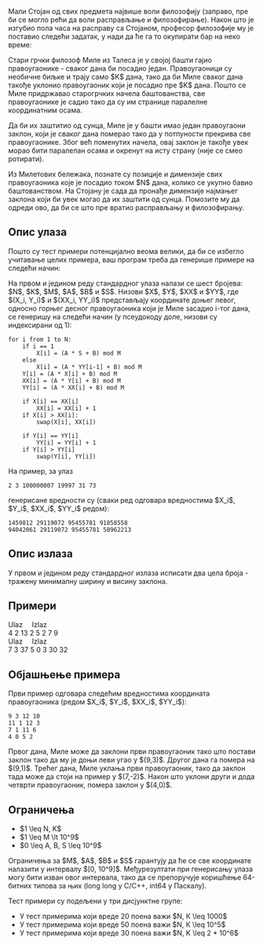 ﻿Мали Стојан од свих предмета највише воли филозофију (заправо, пре би
се могло рећи да воли расправљање и филозофирање). Након што је
изгубио пола часа на расправу са Стојаном, професор филозофије му је
поставио следећи задатак, у нади да ће га то окупирати бар на неко
време:

Стари грчки филозоф Миле из Талеса је у својој башти гајио
правоугаонике - сваког дана би посадио један. Правоугаоници су
необичне биљке и трају само \$K\$ дана, тако да би Миле сваког дана
такође уклонио правоугаоник који је посадио пре \$K\$ дана. Пошто се
Миле придржавао старогрчких начела баштованства, све правоугаонике је
садио тако да су им странице паралелне координатним осама.

Да би их заштитио од сунца, Миле је у башти имао један правоугаони
заклон, који је сваког дана померао тако да у потпуности прекрива све
правоугаонике. Због већ поменутих начела, овај заклон је такође увек
морао бити паралелан осама и окренут на исту страну (није се смео
ротирати).

Из Милетових бележака, познате су позиције и димензије свих
правоугаоника које је посадио током \$N\$ дана, колико се укупно бавио
баштованством. На Стојану је сада да пронађе димензије најмањег
заклона који би увек могао да их заштити од сунца. Помозите му да
одреди ово, да би се што пре вратио расправљању и филозофирању.

## Опис улаза
Пошто су тест примери потенцијално веома велики, да би се избегло
учитавање целих примера, ваш програм треба да генерише примере на
следећи начин:

На првом и једином реду стандардног улаза налази се шест бројева:
\$N\$, \$K\$, \$M\$, \$А\$, \$B\$ и \$S\$. Низови \$X\$, \$Y\$, \$XX\$
и \$YY\$, где \$(X_i, Y_i)\$ и \$(XX_i, YY_i)\$ представљају
координате доњег левог, односно горњег десног правоугаоника који је
Миле засадио i-тог дана, се генеришу на следећи начин (у псеудокоду
доле, низови су индексирани од 1):

    for i from 1 to N:
        if i == 1
            X[i] = (A * S + B) mod M
        else
            X[i] = (A * YY[i-1] + B) mod M
        Y[i] = (A * X[i] + B) mod M
        XX[i] = (A * Y[i] + B) mod M
        YY[i] = (A * XX[i] + B) mod M

        if X[i] == XX[i]
            XX[i] = XX[i] + 1
        if X[i] > XX[i]:
            swap(X[i], XX[i])

        if Y[i] == YY[i]
            YY[i] = YY[i] + 1
        if Y[i] > YY[i]
            swap(Y[i], YY[i])

На пример, за улаз

    2 3 100000007 19997 31 73

генерисане вредности су (сваки ред одговара вредностима \$X_i\$,
\$Y_i\$, \$XX_i\$, \$YY_i\$ редом):

    1459812 29119072 95455781 91858558
    94042061 29119072 95455781 58962213

## Опис излаза
У првом и једином реду стандардног излаза исписати два цела броја -
тражену минималну ширину и висину заклона.

## Примери
<div class="col-md-12">
    <div class="panel panel-default">
        <div class="panel-heading">
            <span class="pull-left" style="width: 48%;">Ulaz</span>
            <span style="padding-left: 15px;">Izlaz</span>
        </div>
        <div class="panel-body">
            <span class="pull-left exampleinput">
                4 2 13 2 5 2
            </span>
            <span class="exampleoutput">
                7 9
            </span>
        </div>
    </div>
</div>

<div class="col-md-12">
    <div class="panel panel-default">
        <div class="panel-heading">
            <span class="pull-left" style="width: 48%;">Ulaz</span>
            <span style="padding-left: 15px;">Izlaz</span>
        </div>
        <div class="panel-body">
            <span class="pull-left exampleinput">
                7 3 37 5 0 3
            </span>
            <span class="exampleoutput">
                30 32
            </span>
        </div>
    </div>
</div>

## Објашњење примера
Први пример одговара следећим вредностима координата правоугаоника
(редом \$X_i\$, \$Y_i\$, \$XX_i\$, \$YY_i\$):

    9 3 12 10
    11 1 12 3
    7 1 11 6
    4 0 5 2

Првог дана, Миле може да заклони први правоугаоник тако што постави
заклон тако да му је доњи леви угао у \$(9,3)\$. Другог дана га
помера на \$(9,1)\$. Трећег дана, Миле уклања први правоугаоник,
тако да заклон тада може да стоји на пример у \$(7,-2)\$. Након што
уклони други и дода четврти правоугаоник, помера заклон у \$(4,0)\$.

## Ограничења
* \$1 \leq N, K\$
* \$1 \leq M \lt 10^9\$
* \$0 \leq A, B, S \leq 10^9\$

Ограничења за \$M\$, \$A\$, \$B\$ и \$S\$ гарантују да ће се све координате
налазити у интервалу \$[0, 10^9]\$. Међурезултати при генерисању улаза
могу бити изван овог интервала, тако да се препоручује коришћење
64-битних типова за њих (long long у C/C++, int64 у Паскалу).

Тест примери су подељени у три дисјунктне групе:
* У тест примерима који вреде 20 поена важи \$N, К \leq 1000\$
* У тест примерима који вреде 50 поена важи \$N, К \leq 10^5\$
* У тест примерима који вреде 30 поена важи \$N, K \leq 2 * 10^6\$
